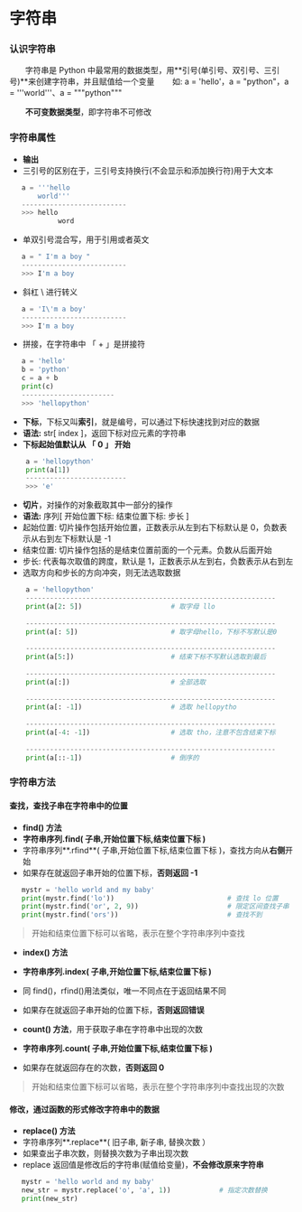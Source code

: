 # 字符串

### 认识字符串

&emsp;&emsp;字符串是 Python 中最常用的数据类型，用**引号(单引号、双引号、三引号)**来创建字符串，并且赋值给一个变量
&emsp;&emsp;如: a = 'hello'，a = "python"，a = '''world'''、a = """python"""

&emsp;&emsp;**不可变数据类型**，即字符串不可修改

### 字符串属性

*  **输出**
 * 三引号的区别在于，三引号支持换行(不会显示和添加换行符)用于大文本
 
 ```python
    a = '''hello
        world'''
    --------------------------
    >>> hello
             word
 ```
 
 * 单双引号混合写，用于引用或者英文
  
 ```python
    a = " I'm a boy "
    --------------------------
    >>> I'm a boy

 ```
 
 * 斜杠  \\  进行转义
 
 ```python
    a = 'I\'m a boy'
    --------------------------
    >>> I'm a boy
 ```
 
 * 拼接，在字符串中 「 + 」是拼接符
 
 ```python
    a = 'hello'
    b = 'python'
    c = a + b
    print(c)
    -----------------------
    >>> 'hellopython'
 ```


* **下标**，下标又叫**索引**，就是编号，可以通过下标快速找到对应的数据
 * **语法:** str[ index ]，返回下标对应元素的字符串
 * **下标起始值默认从 「 0 」 开始**
 
```python
    a = 'hellopython'
    print(a[1])
    -------------------------
    >>> 'e'
``` 
 
 
* **切片**，对操作的对象截取其中一部分的操作
 * **语法:** 序列[ 开始位置下标: 结束位置下标: 步长 ]
 * 起始位置: 切片操作包括开始位置，正数表示从左到右下标默认是 0，负数表示从右到左下标默认是 -1
 * 结束位置: 切片操作包括的是结束位置前面的一个元素。负数从后面开始
 * 步长: 代表每次取值的跨度，默认是 1，正数表示从左到右，负数表示从右到左
 * 选取方向和步长的方向冲突，则无法选取数据
 
```python
    a = 'hellopython' 
    --------------------------------------------------------------
    print(a[2: 5])                      # 取字母 llo
    
    --------------------------------------------------------------
    print(a[: 5])                       # 取字母hello，下标不写默认是0 
    
    --------------------------------------------------------------
    print(a[5:])                        # 结束下标不写默认选取到最后 
    
    --------------------------------------------------------------
    print(a[:])                         # 全部选取
    
    --------------------------------------------------------------
    print(a[: -1])                      # 选取 hellopytho
    
    --------------------------------------------------------------
    print(a[-4: -1])                    # 选取 tho，注意不包含结束下标
    
    --------------------------------------------------------------
    print(a[::-1])                      # 倒序的

```

### 字符串方法

#### 查找，查找子串在字符串中的位置
* **find() 方法**
 * **字符串序列.find( 子串,开始位置下标,结束位置下标 )**
 * 字符串序列**.rfind**( 子串,开始位置下标,结束位置下标 )，查找方向从**右侧**开始
 * 如果存在就返回子串开始的位置下标，**否则返回 -1**


 ```python
    mystr = 'hello world and my baby'
    print(mystr.find('lo'))                            # 查找 lo 位置
    print(mystr.find('or', 2, 9))                      # 限定区间查找子串
    print(mystr.find('ors'))                           # 查找不到
 ```

> 开始和结束位置下标可以省略，表示在整个字符串序列中查找

* **index() 方法**
 * **字符串序列.index( 子串,开始位置下标,结束位置下标 )**
 * 同 find()，rfind()用法类似，唯一不同点在于返回结果不同
 * 如果存在就返回子串开始的位置下标，**否则返回错误**


* **count() 方法**，用于获取子串在字符串中出现的次数
 * **字符串序列.count( 子串,开始位置下标,结束位置下标 )**
 * 如果存在就返回存在的次数，**否则返回 0**
 
> 开始和结束位置下标可以省略，表示在整个字符串序列中查找出现的次数


#### 修改，通过函数的形式修改字符串中的数据
* **replace() 方法**
 * 字符串序列**.replace**( 旧子串, 新子串, 替换次数 ）
 * 如果查出子串次数，则替换次数为子串出现次数
 * replace 返回值是修改后的字符串(赋值给变量)，**不会修改原来字符串**

```python
   mystr = 'hello world and my baby'
   new_str = mystr.replace('o', 'a', 1))            # 指定次数替换
   print(new_str)
```





























 

 










        


   






